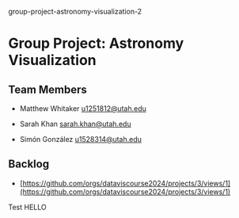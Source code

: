 group-project-astronomy-visualization-2

# Group Project: Astronomy Visualization

## Team Members

- Matthew Whitaker u1251812@utah.edu

- Sarah Khan sarah.khan@utah.edu

- Simón González u1528314@utah.edu

## Backlog

- [https://github.com/orgs/dataviscourse2024/projects/3/views/1](https://github.com/orgs/dataviscourse2024/projects/3/views/1)

Test HELLO